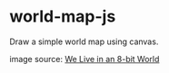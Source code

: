 # world-map-js  

Draw a simple world map using canvas.  
  
image source: [We Live in an 8-bit World](https://jeffarthax.blogspot.com/2011/02/we-live-in-8-bit-world.html)
